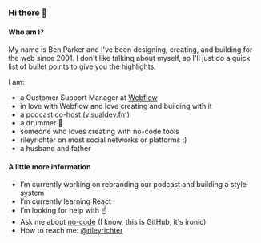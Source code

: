 ### Hi there 👋

#### Who am I?

My name is Ben Parker and I've been designing, creating, and building for the web since 2001. I don't like talking about myself, so I'll just do a quick list of bullet points to give you the highlights.

I am:

- a Customer Support Manager at [Webflow](https://webflow.com)
- in love with Webflow and love creating and building with it
- a podcast co-host ([visualdev.fm](https://visualdev.fm))
- a drummer 🤘
- someone who loves creating with no-code tools
- rileyrichter on most social networks or platforms :)
- a husband and father

#### A little more information

- I’m currently working on rebranding our podcast and building a style system
- I’m currently learning React
- I’m looking for help with ☝️
- Ask me about [no-code](https://twitter.com/search?q=%23nocode) (I know, this is GitHub, it's ironic)
- How to reach me: [@rileyrichter](https://twitter.com/rileyrichter)
